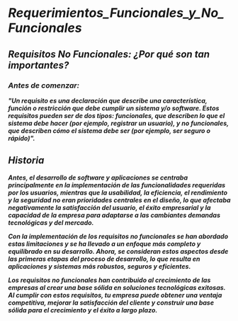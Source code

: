 # **_Requerimientos_Funcionales_y_No_Funcionales_**

## **_Requisitos No Funcionales: ¿Por qué son tan importantes?_**

### **_Antes de comenzar:_**

**_"Un requisito es una declaración que describe una característica, función o restricción que debe cumplir un sistema y/o software. Estos requisitos pueden ser de dos tipos: funcionales, que describen lo que el sistema debe hacer (por ejemplo, registrar un usuario), y no funcionales, que describen cómo el sistema debe ser (por ejemplo, ser seguro o rápido)"._**

## **_Historia_**

**_Antes, el desarrollo de software y aplicaciones se centraba principalmente en la implementación de las funcionalidades requeridas por los usuarios, mientras que la usabilidad, la eficiencia, el rendimiento y la seguridad no eran prioridades centrales en el diseño, lo que afectaba negativamente la satisfacción del usuario, el éxito empresarial y la capacidad de la empresa para adaptarse a las cambiantes demandas tecnológicas y del mercado._**

**_Con la implementación de los requisitos no funcionales se han abordado estas limitaciones y se ha llevado a un enfoque más completo y equilibrado en su desarrollo. Ahora, se consideran estos aspectos desde las primeras etapas del proceso de desarrollo, lo que resulta en aplicaciones y sistemas más robustos, seguros y eficientes._**

**_Los requisitos no funcionales han contribuido al crecimiento de las empresas al crear una base sólida en soluciones tecnológicas exitosas. Al cumplir con estos requisitos, tu empresa puede obtener una ventaja competitiva, mejorar la satisfacción del cliente y construir una base sólida para el crecimiento y el éxito a largo plazo._**
